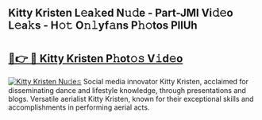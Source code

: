 ## Kitty Kristen L𝚎a𝚔ed N𝚞𝚍e - Part-JMI Vi𝚍𝚎o L𝚎a𝚔s - H𝚘𝚝 O𝚗𝚕yf𝚊ns P𝚑𝚘tos PllUh

# <h2><a href="http://kf63z6.oniu.top/?m=Kitty+Kristen">🔗👉 🔴 Kitty Kristen P𝚑ot𝚘𝚜 V𝚒d𝚎o</a></h2>

[![Kitty Kristen Nu𝚍e𝚜](https://i.imgur.com/0qMVB7G.gif)](http://kf63z6.oniu.top/?m=Kitty+Kristen)
Social media innovator Kitty Kristen, acclaimed for disseminating dance and lifestyle knowledge, through presentations and blogs. Versatile aerialist Kitty Kristen, known for their exceptional skills and accomplishments in performing aerial acts.  
